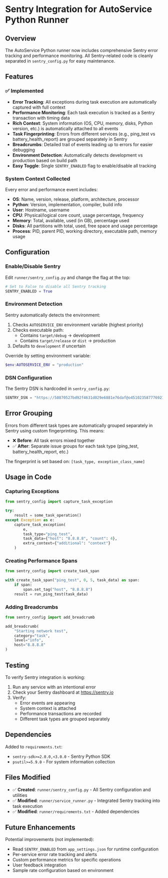 # Sentry Integration for AutoService Python Runner

## Overview

The AutoService Python runner now includes comprehensive Sentry error tracking and performance monitoring. All Sentry-related code is cleanly separated in `sentry_config.py` for easy maintenance.

## Features

### ✅ Implemented

- **Error Tracking**: All exceptions during task execution are automatically captured with full context
- **Performance Monitoring**: Each task execution is tracked as a Sentry transaction with timing data
- **Rich Context**: System information (OS, CPU, memory, disks, Python version, etc.) is automatically attached to all events
- **Task Fingerprinting**: Errors from different services (e.g., ping_test vs battery_health_report) are grouped separately in Sentry
- **Breadcrumbs**: Detailed trail of events leading up to errors for easier debugging
- **Environment Detection**: Automatically detects development vs production based on build path
- **Easy Toggle**: Single `SENTRY_ENABLED` flag to enable/disable all tracking

### System Context Collected

Every error and performance event includes:
- **OS**: Name, version, release, platform, architecture, processor
- **Python**: Version, implementation, compiler, build info
- **User**: Hostname, username
- **CPU**: Physical/logical core count, usage percentage, frequency
- **Memory**: Total, available, used (in GB), percentage used
- **Disks**: All partitions with total, used, free space and usage percentage
- **Process**: PID, parent PID, working directory, executable path, memory usage

## Configuration

### Enable/Disable Sentry

Edit `runner/sentry_config.py` and change the flag at the top:

```python
# Set to False to disable all Sentry tracking
SENTRY_ENABLED = True
```

### Environment Detection

Sentry automatically detects the environment:

1. Checks `AUTOSERVICE_ENV` environment variable (highest priority)
2. Checks executable path:
   - Contains `target/debug` → development
   - Contains `target/release` or `dist` → production
3. Defaults to `development` if uncertain

Override by setting environment variable:
```powershell
$env:AUTOSERVICE_ENV = "production"
```

### DSN Configuration

The Sentry DSN is hardcoded in `sentry_config.py`:
```python
SENTRY_DSN = "https://50870527bd92f4631d029e6881e76daf@o4510235877769216.ingest.us.sentry.io/4510250131324928"
```

## Error Grouping

Errors from different task types are automatically grouped separately in Sentry using custom fingerprinting. This means:

- ❌ **Before**: All task errors mixed together
- ✅ **After**: Separate issue groups for each task type (ping_test, battery_health_report, etc.)

The fingerprint is set based on: `[task_type, exception_class_name]`

## Usage in Code

### Capturing Exceptions

```python
from sentry_config import capture_task_exception

try:
    result = some_task_operation()
except Exception as e:
    capture_task_exception(
        e,
        task_type="ping_test",
        task_data={"host": "8.8.8.8", "count": 4},
        extra_context={"additional": "context"}
    )
```

### Creating Performance Spans

```python
from sentry_config import create_task_span

with create_task_span("ping_test", 0, 5, task_data) as span:
    if span:
        span.set_tag("host", "8.8.8.8")
    result = run_ping_test(task_data)
```

### Adding Breadcrumbs

```python
from sentry_config import add_breadcrumb

add_breadcrumb(
    "Starting network test",
    category="task",
    level="info",
    host="8.8.8.8"
)
```

## Testing

To verify Sentry integration is working:

1. Run any service with an intentional error
2. Check your Sentry dashboard at https://sentry.io
3. Verify:
   - Error events are appearing
   - System context is attached
   - Performance transactions are recorded
   - Different task types are grouped separately

## Dependencies

Added to `requirements.txt`:
- `sentry-sdk>=2.0.0,<3.0.0` - Sentry Python SDK
- `psutil>=5.9.0` - For system information collection

## Files Modified

- ✅ **Created**: `runner/sentry_config.py` - All Sentry configuration and utilities
- ✅ **Modified**: `runner/service_runner.py` - Integrated Sentry tracking into task execution
- ✅ **Modified**: `runner/requirements.txt` - Added dependencies

## Future Enhancements

Potential improvements (not implemented):

- Read `SENTRY_ENABLED` from `app_settings.json` for runtime configuration
- Per-service error rate tracking and alerts
- Custom performance metrics for specific operations
- User feedback integration
- Sample rate configuration based on environment

